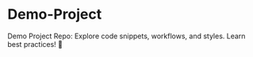 # Demo-Project
Demo Project Repo: Explore code snippets, workflows, and styles. Learn best practices! 🚀
